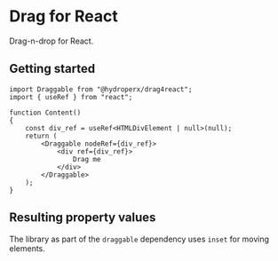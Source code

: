 # Drag for React

Drag-n-drop for React.

## Getting started

```tsx
import Draggable from "@hydroperx/drag4react";
import { useRef } from "react";

function Content()
{
    const div_ref = useRef<HTMLDivElement | null>(null);
    return (
        <Draggable nodeRef={div_ref}>
            <div ref={div_ref}>
                Drag me
            </div>
        </Draggable>
    );
}
```

## Resulting property values

The library as part of the `draggable` dependency uses `inset` for moving elements.